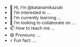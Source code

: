 - 👋 Hi, I’m @katanamikazuki
- 👀 I’m interested in ...
- 🌱 I’m currently learning ...
- 💞️ I’m looking to collaborate on ...
- 📫 How to reach me ...
- 😄 Pronouns: ...
- ⚡ Fun fact: ...

<!---
katanamikazuki/katanamikazuki is a ✨ special ✨ repository because its `README.md` (this file) appears on your GitHub profile.
You can click the Preview link to take a look at your changes.
--->
